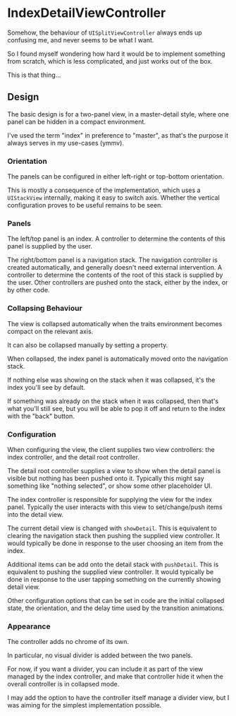 # IndexDetailViewController

Somehow, the behaviour of `UISplitViewController` always ends up confusing me, and never seems to be what I want.

So I found myself wondering how hard it would be to implement something from scratch, which is less complicated, and just works out of the box.

This is that thing...

## Design

The basic design is for a two-panel view, in a master-detail style, where one panel can be hidden in a compact environment. 

I've used the term "index" in preference to "master", as that's the purpose it always serves in my use-cases (ymmv).

### Orientation

The panels can be configured in either left-right or top-bottom orientation. 

This is mostly a consequence of the implementation, which uses a `UIStackView` internally, making it easy to switch axis. Whether the vertical configuration proves to be useful remains to be seen.

### Panels

The left/top panel is an index. A controller to determine the contents of this panel is supplied by the user. 

The right/bottom panel is a navigation stack. The navigation controller is created automatically, and generally doesn't need external intervention. A controller to determine the contents of the root of this stack is supplied by the user. Other controllers are pushed onto the stack, either by the index, or by other code.


### Collapsing Behaviour

The view is collapsed automatically when the traits environment becomes compact on the relevant axis.

It can also be collapsed manually by setting a property.

When collapsed, the index panel is automatically moved onto the navigation stack. 

If nothing else was showing on the stack when it was collapsed, it's the index you'll see by default.

If something was already on the stack when it was collapsed, then that's what you'll still see, but you will be able to pop it off and return to the index with the "back" button.

### Configuration

When configuring the view, the client supplies two view controllers: the index controller, and the detail root controller.

The detail root controller supplies a view to show when the detail panel is visible but nothing has been pushed onto it. Typically this might say something like "nothing selected", or show some other placeholder UI.

The index controller is responsible for supplying the view for the index panel. Typically the user interacts with this view to set/change/push items into the detail view. 

The current detail view is changed with `showDetail`. This is equivalent to clearing the navigation stack then pushing the supplied view controller. It would typically be done in response to the user choosing an item from the index.

Additional items can be add onto the detail stack with `pushDetail`. This is equivalent to pushing the supplied view controller. It would typically be done in response to the user tapping something on the currently showing detail view.   

Other configuration options that can be set in code are the initial collapsed state, the orientation, and the delay time used by the transition animations.

### Appearance

The controller adds no chrome of its own.

In particular, no visual divider is added between the two panels. 

For now, if you want a divider, you can include it as part of the view managed by the index controller, and make that controller hide it when the overall controller is in collapsed mode.

I may add the option to have the controller itself manage a divider view, but I was aiming for the simplest implementation possible.
